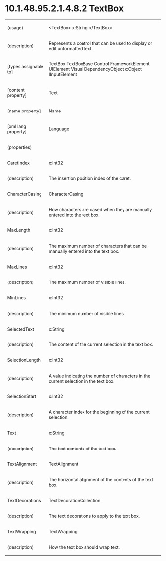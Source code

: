 <html dir="LTR" xmlns:mshelp="http://msdn.microsoft.com/mshelp" xmlns:ddue="http://ddue.schemas.microsoft.com/authoring/2003/5" xmlns:xlink="http://www.w3.org/1999/xlink" xmlns:tool="http://www.microsoft.com/tooltip"><body><input type="hidden" id="userDataCache" class="userDataStyle"><input type="hidden" id="hiddenScrollOffset"><img id="dropDownImage" style="display:none; height:0; width:0;" src="../local/drpdown.gif"><img id="dropDownHoverImage" style="display:none; height:0; width:0;" src="../local/drpdown_orange.gif"><img id="collapseImage" style="display:none; height:0; width:0;" src="../local/collapse.gif"><img id="expandImage" style="display:none; height:0; width:0;" src="../local/exp.gif"><img id="collapseAllImage" style="display:none; height:0; width:0;" src="../local/collall.gif"><img id="expandAllImage" style="display:none; height:0; width:0;" src="../local/expall.gif"><img id="copyImage" style="display:none; height:0; width:0;" src="../local/copycode.gif"><img id="copyHoverImage" style="display:none; height:0; width:0;" src="../local/copycodeHighlight.gif"><div id="header"><h1 class="heading">10.1.48.95.2.1.4.8.2 TextBox</h1></div><div id="mainSection"><div id="mainBody"><div id="allHistory" class="saveHistory" onsave="saveAll()" onload="loadAll()"></div>
			<div id="sectionSection0" class="section" name="collapseableSection"><content xmlns="http://ddue.schemas.microsoft.com/authoring/2003/5" xmlns:wsd="http://wsdev.schemas.microsoft.com/authoring/2008/2" xmlns:msxsl="urn:schemas-microsoft-com:xslt" xmlns:script="urn:script" xmlns:build="urn:build">
				</content></div><div id="sectionSection1" class="section" name="collapseableSection"><content xmlns="http://ddue.schemas.microsoft.com/authoring/2003/5" xmlns:wsd="http://wsdev.schemas.microsoft.com/authoring/2008/2" xmlns:msxsl="urn:schemas-microsoft-com:xslt" xmlns:script="urn:script" xmlns:build="urn:build">
					<p xmlns=""><b></b></p><table class="ProtocolAuthoredTable" xmlns=""><tr>
								<td>
									<p>(usage)</p>
								</td>
								<td>
									<p>&lt;TextBox&gt; x:String &lt;/TextBox&gt;</p>
								</td>
							</tr><tr>
							<td>
								<p>(description)</p>
							</td>
							<td>
								<p>Represents a control that can be used to display or edit unformatted text.</p>
							</td>
						</tr><tr>
							<td>
								<p>[types assignable to]</p>
							</td>
							<td>
								<p>TextBox TextBoxBase Control FrameworkElement UIElement Visual DependencyObject x:Object IInputElement</p>
							</td>
						</tr><tr>
							<td>
								<p>[content property]</p>
							</td>
							<td>
								<p>Text</p>
							</td>
						</tr><tr>
							<td>
								<p>[name property]</p>
							</td>
							<td>
								<p>Name</p>
							</td>
						</tr><tr>
							<td>
								<p>[xml lang property]</p>
							</td>
							<td>
								<p>Language</p>
							</td>
						</tr><tr>
							<td>
								<p>(properties)</p>
							</td>
							<td>
							</td>
						</tr><tr>
							<td>
								<p>CaretIndex</p>
							</td>
							<td>
								<p>x:Int32</p>
							</td>
						</tr><tr>
							<td>
								<p>(description)</p>
							</td>
							<td>
								<p>The insertion position index of the caret.</p>
							</td>
						</tr><tr>
							<td>
								<p>CharacterCasing</p>
							</td>
							<td>
								<p>CharacterCasing</p>
							</td>
						</tr><tr>
							<td>
								<p>(description)</p>
							</td>
							<td>
								<p>How characters are cased when they are manually entered into the text box.</p>
							</td>
						</tr><tr>
							<td>
								<p>MaxLength</p>
							</td>
							<td>
								<p>x:Int32</p>
							</td>
						</tr><tr>
							<td>
								<p>(description)</p>
							</td>
							<td>
								<p>The maximum number of characters that can be manually entered into the text box.</p>
							</td>
						</tr><tr>
							<td>
								<p>MaxLines</p>
							</td>
							<td>
								<p>x:Int32</p>
							</td>
						</tr><tr>
							<td>
								<p>(description)</p>
							</td>
							<td>
								<p>The maximum number of visible lines.</p>
							</td>
						</tr><tr>
							<td>
								<p>MinLines</p>
							</td>
							<td>
								<p>x:Int32</p>
							</td>
						</tr><tr>
							<td>
								<p>(description)</p>
							</td>
							<td>
								<p>The minimum number of visible lines.</p>
							</td>
						</tr><tr>
							<td>
								<p>SelectedText</p>
							</td>
							<td>
								<p>x:String</p>
							</td>
						</tr><tr>
							<td>
								<p>(description)</p>
							</td>
							<td>
								<p>The content of the current selection in the text box.</p>
							</td>
						</tr><tr>
							<td>
								<p>SelectionLength</p>
							</td>
							<td>
								<p>x:Int32</p>
							</td>
						</tr><tr>
							<td>
								<p>(description)</p>
							</td>
							<td>
								<p>A value indicating the number of characters in the current selection in the text box.</p>
							</td>
						</tr><tr>
							<td>
								<p>SelectionStart</p>
							</td>
							<td>
								<p>x:Int32</p>
							</td>
						</tr><tr>
							<td>
								<p>(description)</p>
							</td>
							<td>
								<p>A character index for the beginning of the current selection.</p>
							</td>
						</tr><tr>
							<td>
								<p>Text</p>
							</td>
							<td>
								<p>x:String</p>
							</td>
						</tr><tr>
							<td>
								<p>(description)</p>
							</td>
							<td>
								<p>The text contents of the text box.</p>
							</td>
						</tr><tr>
							<td>
								<p>TextAlignment</p>
							</td>
							<td>
								<p>TextAlignment</p>
							</td>
						</tr><tr>
							<td>
								<p>(description)</p>
							</td>
							<td>
								<p>The horizontal alignment of the contents of the text box.</p>
							</td>
						</tr><tr>
							<td>
								<p>TextDecorations</p>
							</td>
							<td>
								<p>TextDecorationCollection</p>
							</td>
						</tr><tr>
							<td>
								<p>(description)</p>
							</td>
							<td>
								<p>The text decorations to apply to the text box.</p>
							</td>
						</tr><tr>
							<td>
								<p>TextWrapping</p>
							</td>
							<td>
								<p>TextWrapping</p>
							</td>
						</tr><tr>
							<td>
								<p>(description)</p>
							</td>
							<td>
								<p>How the text box should wrap text.</p>
							</td>
						</tr></table>
				</content></div><!--[if gte IE 5]>
			<tool:tip element="languageFilterToolTip" avoidmouse="false"/>
		<![endif]--></div><a name="feedback"></a><span></span></div></body></html>